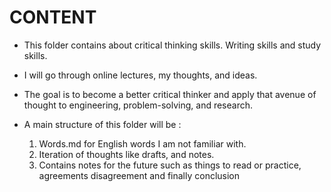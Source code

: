 # CONTENT
- This folder contains about critical thinking skills. Writing skills and study skills.

- I will go through online lectures, my thoughts, and ideas.

- The goal is to become a better critical thinker and apply that avenue of thought to engineering, problem-solving, and research.

- A main structure of this folder will be :
    1. Words.md for English words I am not familiar with.
    2. Iteration of thoughts like drafts, and notes.
    3. Contains notes for the future such as things to read or practice, agreements disagreement and finally conclusion
